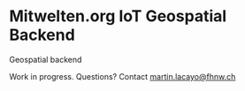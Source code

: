 # Mitwelten.org IoT Geospatial Backend
Geospatial backend

Work in progress. Questions? Contact [martin.lacayo@fhnw.ch](mailto:martin.lacayo@fhnw.ch)
